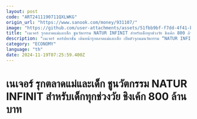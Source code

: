 ```yaml
---
layout: post
code: "ART2411190711QXLWKG"
origin_url: "https://www.sanook.com/money/931107/"
image: "https://github.com/user-attachments/assets/51fbb9bf-f7dd-4f41-b4e7-0038f544e572"
title: "เนเจอร์ รุกตลาดแม่และเด็ก ชูนวัตกรรม NATUR INFINIT สำหรับเด็กทุกช่วงวัย ชิงเค้ก 800 ล้านบาท"
description: "เนเจอร์ คอร์ปอเรชั่น เดินหน้ารุกตลาดแม่และเด็ก เปิดตัวจุกนมนวัตกรรม “NATUR INFINIT” กับ คอนเซ็ปต์ One Size Nipple “จุกนมไซซ์เดียว สำหรับลูกน้อยทุกช่วงวัย”"
category: "ECONOMY"
language: "th"
date: 2024-11-19T07:25:59.400Z
---
```


# เนเจอร์ รุกตลาดแม่และเด็ก ชูนวัตกรรม NATUR INFINIT สำหรับเด็กทุกช่วงวัย ชิงเค้ก 800 ล้านบาท